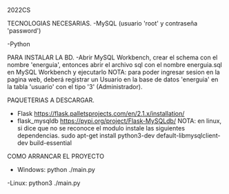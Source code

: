  2022CS


TECNOLOGIAS NECESARIAS.
-MySQL (usuario 'root' y contraseña 'password')

-Python


PARA INSTALAR LA BD.
-Abrir MySQL Workbench, crear el schema con el nombre 'energuia', entonces abrir el archivo sql con el nombre energuia.sql 
en MySQL Workbench y ejecutarlo
	NOTA: para poder ingresar sesion en la pagina web, deberá registrar un Usuario en la base de datos 'energuia' 
		en la tabla 'usuario' con el tipo '3' (Administrador).

PAQUETERIAS A DESCARGAR.
- Flask https://flask.palletsprojects.com/en/2.1.x/installation/
- flask_mysqldb https://pypi.org/project/Flask-MySQLdb/
	NOTA: en linux, si dice que no se reconoce el modulo instale las siguientes dependencias.
		sudo apt-get install python3-dev default-libmysqlclient-dev build-essential
		

COMO ARRANCAR EL PROYECTO
- Windows:
	python ./main.py

-Linux:
	python3 ./main.py
